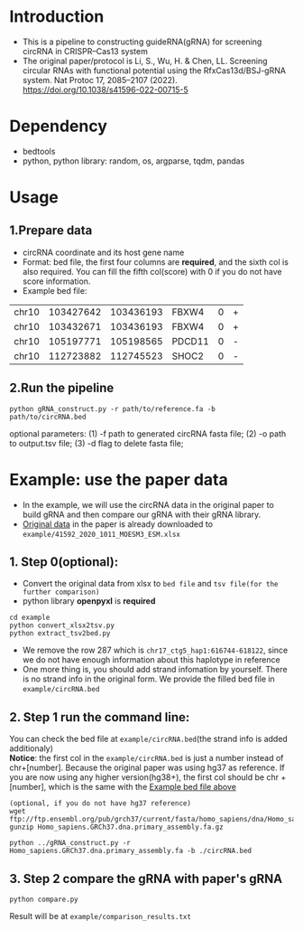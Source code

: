 # Introduction
* This is a pipeline to constructing guideRNA(gRNA) for screening circRNA in CRISPR–Cas13 system
* The original paper/protocol is Li, S., Wu, H. & Chen, LL. Screening circular RNAs with functional potential using the RfxCas13d/BSJ-gRNA system. Nat Protoc 17, 2085–2107 (2022). https://doi.org/10.1038/s41596-022-00715-5

# Dependency
* bedtools
* python, python library: random, os, argparse, tqdm, pandas

# Usage
## 1.Prepare data
* circRNA coordinate and its host gene name
* Format: bed file, the first four columns are **required**, and the sixth col is also required. You can fill the fifth col(score) with 0 if you do not have score information.
* Example bed file:

| |  |  |  | | |
|-------|-----------|-----------|--------|--------|--|
| chr10 | 103427642 | 103436193 | FBXW4  |  0     | + |
| chr10 | 103432671 | 103436193 | FBXW4  |0       |+ |
| chr10 | 105197771 | 105198565 | PDCD11 |0       |- |
| chr10 | 112723882 | 112745523 | SHOC2  |0       |- |

## 2.Run the pipeline
```
python gRNA_construct.py -r path/to/reference.fa -b path/to/circRNA.bed
```
optional parameters: (1) -f path to generated circRNA fasta file; (2) -o path to output.tsv file; (3) -d flag to delete fasta file;


# Example: use the paper data
* In the example, we will use the circRNA data in the original paper to build gRNA and then compare our gRNA with their gRNA library.
* [Original data](https://static-content.springer.com/esm/art%3A10.1038%2Fs41592-020-01011-4/MediaObjects/41592_2020_1011_MOESM3_ESM.xlsx) in the paper is already downloaded to ```example/41592_2020_1011_MOESM3_ESM.xlsx```
## 1. Step 0(optional):
* Convert the original data from xlsx to ```bed file``` and ```tsv file(for the further comparison)```
* python library **openpyxl** is **required**
```
cd example
python convert_xlsx2tsv.py
python extract_tsv2bed.py
```
* We remove the row 287 which is ```chr17_ctg5_hap1:616744-618122```, since we do not have enough information about this haplotype in reference
* One more thing is, you should add strand infomation by yourself. There is no strand info in the original form. We provide the filled bed file in ```example/circRNA.bed```

## 2. Step 1 run the command line:
You can check the bed file at ```example/circRNA.bed```(the strand info is added additionaly) \
**Notice**: the first col in the ```example/circRNA.bed``` is just a number instead of chr+[number]. Because the original paper was using hg37 as reference. If you are now using any higher version(hg38+), the first col should be chr + [number], which is the same with the [Example bed file above](#1prepare-data)
```
(optional, if you do not have hg37 reference)
wget ftp://ftp.ensembl.org/pub/grch37/current/fasta/homo_sapiens/dna/Homo_sapiens.GRCh37.dna.primary_assembly.fa.gz
gunzip Homo_sapiens.GRCh37.dna.primary_assembly.fa.gz
```
```
python ../gRNA_construct.py -r Homo_sapiens.GRCh37.dna.primary_assembly.fa -b ./circRNA.bed
```

## 3. Step 2 compare the gRNA with paper's gRNA
```
python compare.py
```
Result will be at ```example/comparison_results.txt```